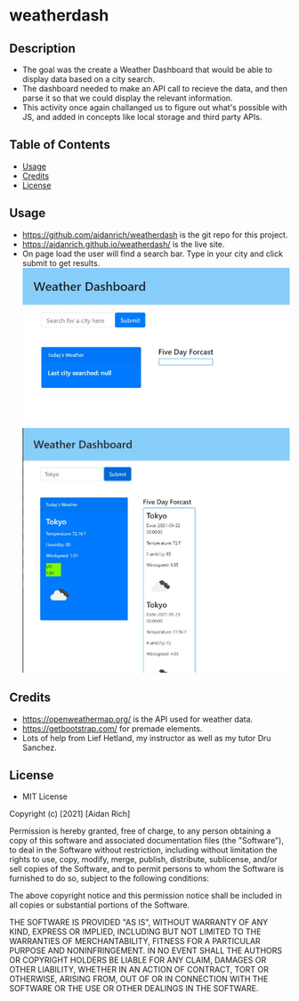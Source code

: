 # weatherdash

## Description

- The goal was the create a Weather Dashboard that would be able to display data based on a city search.
- The dashboard needed to make an API call to recieve the data, and then parse it so that we could display the relevant information.
- This activity once again challanged us to figure out what's possible with JS, and added in concepts like local storage and third party APIs.
## Table of Contents
- [Usage](#usage)
- [Credits](#credits)
- [License](#license)
## Usage
- https://github.com/aidanrich/weatherdash is the git repo for this project.
- https://aidanrich.github.io/weatherdash/ is the live site.
- On page load the user will find a search bar. Type in your city and click submit to get results.
![Before search.](https://github.com/aidanrich/weatherdash/blob/main/assets/images/weather1.JPG)
![After search.](https://github.com/aidanrich/weatherdash/blob/main/assets/images/weather2.JPG)
## Credits
-  https://openweathermap.org/ is the API used for weather data.
- https://getbootstrap.com/ for premade elements.
- Lots of help from Lief Hetland, my instructor as well as my tutor Dru Sanchez.

## License
- MIT License

Copyright (c) [2021] [Aidan Rich]

Permission is hereby granted, free of charge, to any person obtaining a copy
of this software and associated documentation files (the "Software"), to deal in the Software without restriction, including without limitation the rights to use, copy, modify, merge, publish, distribute, sublicense, and/or sell copies of the Software, and to permit persons to whom the Software is
furnished to do so, subject to the following conditions:

The above copyright notice and this permission notice shall be included in all copies or substantial portions of the Software.

THE SOFTWARE IS PROVIDED "AS IS", WITHOUT WARRANTY OF ANY KIND, EXPRESS OR
IMPLIED, INCLUDING BUT NOT LIMITED TO THE WARRANTIES OF MERCHANTABILITY,
FITNESS FOR A PARTICULAR PURPOSE AND NONINFRINGEMENT. IN NO EVENT SHALL THE
AUTHORS OR COPYRIGHT HOLDERS BE LIABLE FOR ANY CLAIM, DAMAGES OR OTHER
LIABILITY, WHETHER IN AN ACTION OF CONTRACT, TORT OR OTHERWISE, ARISING FROM, OUT OF OR IN CONNECTION WITH THE SOFTWARE OR THE USE OR OTHER DEALINGS IN THE SOFTWARE.
